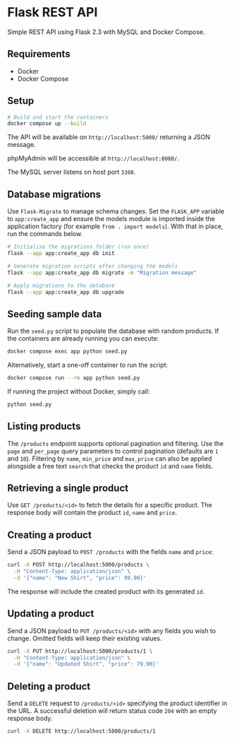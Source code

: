 # Flask REST API

Simple REST API using Flask 2.3 with MySQL and Docker Compose.

## Requirements

- Docker
- Docker Compose

## Setup

```bash
# Build and start the containers
docker compose up --build
```

The API will be available on `http://localhost:5000/` returning a JSON message.

phpMyAdmin will be accessible at `http://localhost:8080/`.

The MySQL server listens on host port `3308`.

## Database migrations

Use `Flask-Migrate` to manage schema changes. Set the `FLASK_APP` variable to
`app:create_app` and ensure the models module is imported inside the application
factory (for example `from . import models`). With that in place, run the
commands below.

```bash
# Initialise the migrations folder (run once)
flask --app app:create_app db init

# Generate migration scripts after changing the models
flask --app app:create_app db migrate -m "Migration message"

# Apply migrations to the database
flask --app app:create_app db upgrade
```

## Seeding sample data

Run the `seed.py` script to populate the database with random products. If the
containers are already running you can execute:

```bash
docker compose exec app python seed.py
```

Alternatively, start a one-off container to run the script:

```bash
docker compose run --rm app python seed.py
```

If running the project without Docker, simply call:

```bash
python seed.py
```

## Listing products

The `/products` endpoint supports optional pagination and filtering. Use the
`page` and `per_page` query parameters to control pagination (defaults are `1`
and `10`). Filtering by `name`, `min_price` and `max_price` can also be applied
alongside a free text `search` that checks the product `id` and `name` fields.

## Retrieving a single product

Use `GET /products/<id>` to fetch the details for a specific product. The
response body will contain the product `id`, `name` and `price`.

## Creating a product

Send a JSON payload to `POST /products` with the fields `name` and `price`:

```bash
curl -X POST http://localhost:5000/products \
  -H "Content-Type: application/json" \
  -d '{"name": "New Shirt", "price": 99.90}'
```

The response will include the created product with its generated `id`.

## Updating a product

Send a JSON payload to `PUT /products/<id>` with any fields you wish to change.
Omitted fields will keep their existing values.

```bash
curl -X PUT http://localhost:5000/products/1 \
  -H "Content-Type: application/json" \
  -d '{"name": "Updated Shirt", "price": 79.90}'
```

## Deleting a product

Send a `DELETE` request to `/products/<id>` specifying the product identifier in
the URL. A successful deletion will return status code `204` with an empty
response body.

```bash
curl -X DELETE http://localhost:5000/products/1
```
